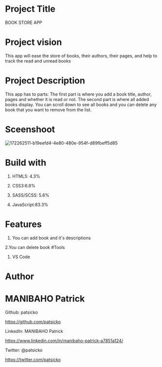 # Project Title
BOOK STORE APP

# Project vision

This app will ease the store of books, their authors, their pages, and help to track the read and unread books

# Project Description

This app has to parts: The first part is where you add a book title, author, pages and whether it is read or not. The second part is where all added books display. You can scroll down to see all books and you can delete any book that you want to remove from the list.

# Sceenshoot
![172262511-b19eefd4-4e80-480e-954f-d89fbeff5d85](https://user-images.githubusercontent.com/106916995/173238603-57ef2b7a-3c41-487e-a6b1-136ab1f91488.png)


# Build with
1. HTML5: 4.3%

2. CSS3:6.8%

3. SASS/SCSS: 5.6%
4. JavaScript:83.3%
# Features
1. You can add book and it's descriptions

2.You can delete book
#Tools
1. VS Code

# Author
# MANIBAHO Patrick
Github: patsicko

https://github.com/patsicko

LinkedIn: MANIBAHO Patrick

https://www.linkedin.com/in/manibaho-patrick-a7851a124/

Twitter: @patsicko

https://twitter.com/patsicko
